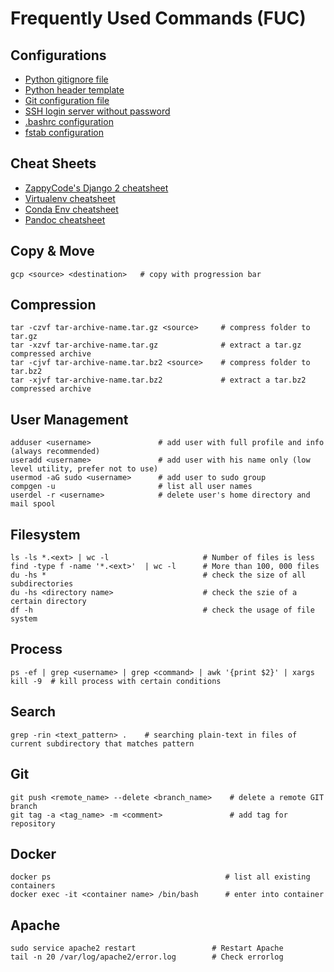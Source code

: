 # Frequently Used Commands (FUC)

## Configurations
* [Python gitignore file](config/python.gitignore)
* [Python header template](config/python.header)
* [Git configuration file](config/git.config)
* [SSH login server without password](config/ssh_login_no_passwd.md)
* [.bashrc configuration](config/bashrc.config)
* [fstab configuration](config/fstab.config)

## Cheat Sheets
* [ZappyCode's Django 2 cheatsheet](cheatsheets/django/Django2-Cheat-Sheet.pdf)
* [Virtualenv cheatsheet](cheatsheets/VirtualenvCheatSheet.md)
* [Conda Env cheatsheet](cheatsheets/CondaEnvCheatSheet.md)
* [Pandoc cheatsheet](cheatsheets/PandocCheatSheet.md)

## Copy & Move
```
gcp <source> <destination>   # copy with progression bar
```

## Compression
```
tar -czvf tar-archive-name.tar.gz <source>     # compress folder to tar.gz
tar -xzvf tar-archive-name.tar.gz              # extract a tar.gz compressed archive
tar -cjvf tar-archive-name.tar.bz2 <source>    # compress folder to tar.bz2
tar -xjvf tar-archive-name.tar.bz2             # extract a tar.bz2 compressed archive
```

## User Management
```
adduser <username>               # add user with full profile and info (always recommended)
useradd <username>               # add user with his name only (low level utility, prefer not to use)
usermod -aG sudo <username>      # add user to sudo group
compgen -u                       # list all user names
userdel -r <username>            # delete user's home directory and mail spool 
```

## Filesystem
```
ls -ls *.<ext> | wc -l                     # Number of files is less
find -type f -name '*.<ext>'  | wc -l      # More than 100, 000 files
du -hs *                                   # check the size of all subdirectories
du -hs <directory name>                    # check the szie of a certain directory
df -h                                      # check the usage of file system
```

## Process
```
ps -ef | grep <username> | grep <command> | awk '{print $2}' | xargs kill -9  # kill process with certain conditions 
```

## Search
```
grep -rin <text_pattern> .    # searching plain-text in files of current subdirectory that matches pattern
```

## Git
```
git push <remote_name> --delete <branch_name>    # delete a remote GIT branch
git tag -a <tag_name> -m <comment>               # add tag for repository
```

## Docker
```
docker ps                                       # list all existing containers
docker exec -it <container name> /bin/bash      # enter into container
```

## Apache
```
sudo service apache2 restart                 # Restart Apache
tail -n 20 /var/log/apache2/error.log        # Check errorlog
```
